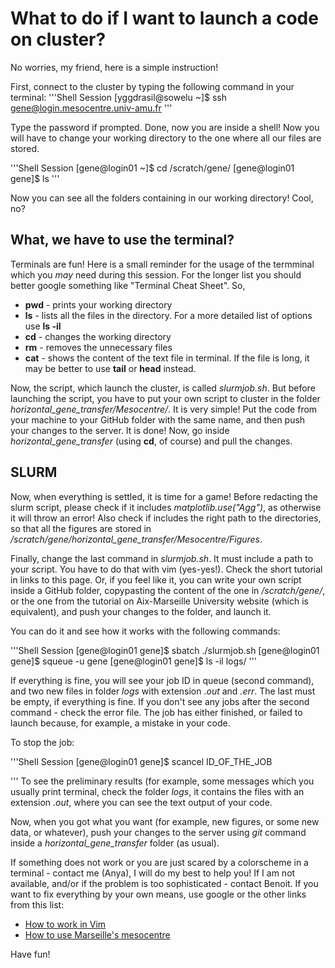 # What to do if I want to launch a code on cluster?

No worries, my friend, here is a simple instruction! 

First, connect to the cluster by typing the following command in your terminal:
'''Shell Session
[yggdrasil@sowelu ~]$ ssh gene@login.mesocentre.univ-amu.fr
'''

Type the password if prompted. Done, now you are inside a shell! Now you will have to change your working directory to the one where all our files are stored. 

'''Shell Session
[gene@login01 ~]$ cd /scratch/gene/
[gene@login01 gene]$ ls
'''

Now you can see all the folders containing in our working directory! Cool, no? 

## What, we have to use the terminal? 

Terminals are fun! Here is a small reminder for the usage of the termminal which you *may* need during this session. For the longer list you should better google something like "Terminal Cheat Sheet". So,

* **pwd** - prints your working directory
* **ls** - lists all the files in the directory. For a more detailed list of options use **ls -il**
* **cd** - changes the working directory
* **rm** - removes the unnecessary files
* **cat** - shows the content of the text file in terminal. If the file is long, it may be better to use **tail** or **head** instead. 

Now, the script, which launch the cluster, is called *slurmjob.sh*. But before launching the script, you have to put your own script to cluster in the folder *horizontal_gene_transfer/Mesocentre/*. It is very simple! Put the code from your machine to your GitHub folder with the same name, and then push your changes to the server. It is done! Now, go inside *horizontal_gene_transfer* (using **cd**, of course) and pull the changes. 

## SLURM

Now, when everything is settled, it is time for a game! Before redacting the slurm script, please check if it includes *matplotlib.use("Agg")*, as otherwise it will throw an error! Also check if includes the right path to the directories, so that all the figures are stored in */scratch/gene/horizontal_gene_transfer/Mesocentre/Figures*. 

Finally, change the last command in *slurmjob.sh*. It must include a path to your script. You have to do that with vim (yes-yes!). Check the short tutorial in links to this page. Or, if you feel like it, you can write your own script inside a GitHub folder, copypasting the content of the one in */scratch/gene/*, or the one from the tutorial on Aix-Marseille University website (which is equivalent), and push your changes to the folder, and launch it. 

You can do it and see how it works with the following commands:

'''Shell Session
[gene@login01 gene]$ sbatch ./slurmjob.sh
[gene@login01 gene]$ squeue -u gene
[gene@login01 gene]$ ls -il logs/
'''

If everything is fine, you will see your job ID in queue (second command), and two new files in folder *logs* with extension *.out* and *.err*. The last must be empty, if everything is fine. If you don't see any jobs after the second command - check the error file. The job has either finished, or failed to launch because, for example, a mistake in your code. 

To stop the job:

'''Shell Session
[gene@login01 gene]$ scancel ID_OF_THE_JOB

'''
To see the preliminary results (for example, some messages which you usually print terminal, check the folder *logs*, it contains the files with an extension *.out*, where you can see the text output of your code. 

Now, when you got what you want (for example, new figures, or some new data, or whatever), push your changes to the server using *git* command inside a *horizontal_gene_transfer* folder (as usual). 

If something does not work or you are just scared by a colorscheme in a terminal - contact me (Anya), I will do my best to help you! If I am not available, and/or if the problem is too sophisticated - contact Benoit. If you want to fix everything by your own means, use google or the other links from this list:
* [How to work in Vim](https://vim.rtorr.com)
* [How to use Marseille's mesocentre](https://mesocentre.univ-amu.fr/tutoriauxn/)


Have fun! 
